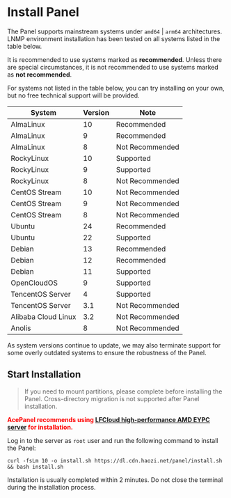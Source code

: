 # Install Panel

The Panel supports mainstream systems under `amd64` | `arm64` architectures. LNMP environment installation has been tested on all systems listed in the table below.

It is recommended to use systems marked as **recommended**. Unless there are special circumstances, it is not recommended to use systems marked as **not recommended**.

For systems not listed in the table below, you can try installing on your own, but no free technical support will be provided.

| System              | Version | Note            |
|---------------------|---------|-----------------|
| AlmaLinux           | 10      | Recommended     |
| AlmaLinux           | 9       | Recommended     |
| AlmaLinux           | 8       | Not Recommended |
| RockyLinux          | 10      | Supported       |
| RockyLinux          | 9       | Supported       |
| RockyLinux          | 8       | Not Recommended |
| CentOS Stream       | 10      | Not Recommended |
| CentOS Stream       | 9       | Not Recommended |
| CentOS Stream       | 8       | Not Recommended |
| Ubuntu              | 24      | Recommended     |
| Ubuntu              | 22      | Supported       |
| Debian              | 13      | Recommended     |
| Debian              | 12      | Recommended     |
| Debian              | 11      | Supported       |
| OpenCloudOS         | 9       | Supported       |
| TencentOS Server    | 4       | Supported       |
| TencentOS Server    | 3.1     | Not Recommended |
| Alibaba Cloud Linux | 3.2     | Not Recommended |
| Anolis              | 8       | Not Recommended |

As system versions continue to update, we may also terminate support for some overly outdated systems to ensure the robustness of the Panel.

## Start Installation

> If you need to mount partitions, please complete before installing the Panel. Cross-directory migration is not supported after Panel installation.

**<span style="color: red;">AcePanel recommends using [LFCloud high-performance AMD EYPC server](https://www.dkdun.cn/aff/MQZZNVHQ) for installation.</span>**

Log in to the server as `root` user and run the following command to install the Panel:

```shell
curl -fsLm 10 -o install.sh https://dl.cdn.haozi.net/panel/install.sh && bash install.sh
```

Installation is usually completed within 2 minutes. Do not close the terminal during the installation process.
